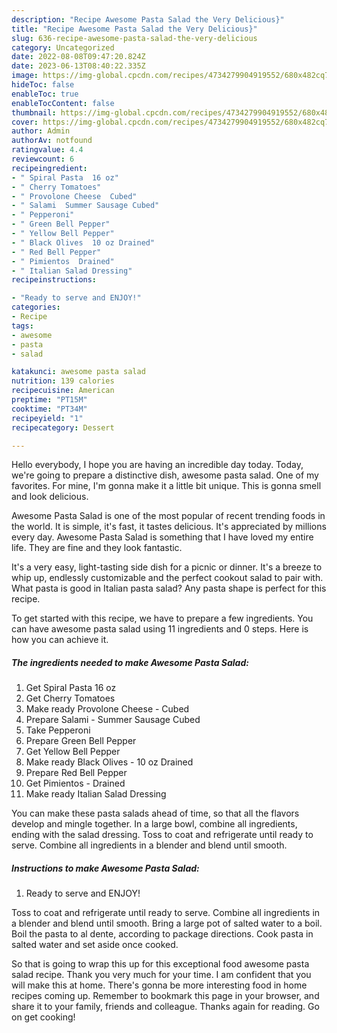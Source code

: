 ```yaml
---
description: "Recipe Awesome Pasta Salad the Very Delicious}"
title: "Recipe Awesome Pasta Salad the Very Delicious}"
slug: 636-recipe-awesome-pasta-salad-the-very-delicious
category: Uncategorized
date: 2022-08-08T09:47:20.824Z
date: 2023-06-13T08:40:22.335Z
image: https://img-global.cpcdn.com/recipes/4734279904919552/680x482cq70/awesome-pasta-salad-recipe-main-photo.jpg
hideToc: false
enableToc: true
enableTocContent: false
thumbnail: https://img-global.cpcdn.com/recipes/4734279904919552/680x482cq70/awesome-pasta-salad-recipe-main-photo.jpg
cover: https://img-global.cpcdn.com/recipes/4734279904919552/680x482cq70/awesome-pasta-salad-recipe-main-photo.jpg
author: Admin
authorAv: notfound
ratingvalue: 4.4
reviewcount: 6
recipeingredient:
- " Spiral Pasta  16 oz"
- " Cherry Tomatoes"
- " Provolone Cheese  Cubed"
- " Salami  Summer Sausage Cubed"
- " Pepperoni"
- " Green Bell Pepper"
- " Yellow Bell Pepper"
- " Black Olives  10 oz Drained"
- " Red Bell Pepper"
- " Pimientos  Drained"
- " Italian Salad Dressing"
recipeinstructions:

- "Ready to serve and ENJOY!"
categories:
- Recipe
tags:
- awesome
- pasta
- salad

katakunci: awesome pasta salad 
nutrition: 139 calories
recipecuisine: American
preptime: "PT15M"
cooktime: "PT34M"
recipeyield: "1"
recipecategory: Dessert

---
```



Hello everybody, I hope you are having an incredible day today. Today, we're going to prepare a distinctive dish, awesome pasta salad. One of my favorites. For mine, I'm gonna make it a little bit unique. This is gonna smell and look delicious.

Awesome Pasta Salad is one of the most popular of recent trending foods in the world. It is simple, it's fast, it tastes delicious. It's appreciated by millions every day. Awesome Pasta Salad is something that I have loved my entire life. They are fine and they look fantastic.

It&#39;s a very easy, light-tasting side dish for a picnic or dinner. It&#39;s a breeze to whip up, endlessly customizable and the perfect cookout salad to pair with. What pasta is good in Italian pasta salad? Any pasta shape is perfect for this recipe.


To get started with this recipe, we have to prepare a few ingredients. You can have awesome pasta salad using 11 ingredients and 0 steps. Here is how you can achieve it.

<!--inarticleads1-->

##### The ingredients needed to make Awesome Pasta Salad:

1. Get  Spiral Pasta  16 oz
1. Get  Cherry Tomatoes
1. Make ready  Provolone Cheese - Cubed
1. Prepare  Salami - Summer Sausage Cubed
1. Take  Pepperoni
1. Prepare  Green Bell Pepper
1. Get  Yellow Bell Pepper
1. Make ready  Black Olives - 10 oz Drained
1. Prepare  Red Bell Pepper
1. Get  Pimientos - Drained
1. Make ready  Italian Salad Dressing


You can make these pasta salads ahead of time, so that all the flavors develop and mingle together. In a large bowl, combine all ingredients, ending with the salad dressing. Toss to coat and refrigerate until ready to serve. Combine all ingredients in a blender and blend until smooth. 

<!--inarticleads2-->

##### Instructions to make Awesome Pasta Salad:


1. Ready to serve and ENJOY!

Toss to coat and refrigerate until ready to serve. Combine all ingredients in a blender and blend until smooth. Bring a large pot of salted water to a boil. Boil the pasta to al dente, according to package directions. Cook pasta in salted water and set aside once cooked. 

So that is going to wrap this up for this exceptional food awesome pasta salad recipe. Thank you very much for your time. I am confident that you will make this at home. There's gonna be more interesting food in home recipes coming up. Remember to bookmark this page in your browser, and share it to your family, friends and colleague. Thanks again for reading. Go on get cooking!

